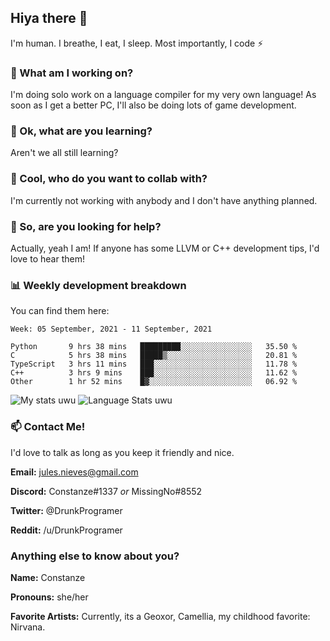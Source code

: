 ## Hiya there 👋

I'm human. I breathe, I eat, I sleep. Most importantly, I code ⚡️

### 🔭 What am I working on?

I'm doing solo work on a language compiler for my very own language! As soon as I get a better PC, I'll also be doing lots of game development.

### 🌱 Ok, what are you learning?

Aren't we all still learning?

### 👯 Cool, who do you want to collab with?

I'm currently not working with anybody and I don't have anything planned.

### 🤔 So, are you looking for help?

Actually, yeah I am! If anyone has some LLVM or C++ development tips, I'd love to hear them!

### 📊 Weekly development breakdown

You can find them here:

<!--START_SECTION:waka-->
```text
Week: 05 September, 2021 - 11 September, 2021

Python       9 hrs 38 mins   █████████░░░░░░░░░░░░░░░░   35.50 % 
C            5 hrs 38 mins   █████▒░░░░░░░░░░░░░░░░░░░   20.81 % 
TypeScript   3 hrs 11 mins   ███░░░░░░░░░░░░░░░░░░░░░░   11.78 % 
C++          3 hrs 9 mins    ███░░░░░░░░░░░░░░░░░░░░░░   11.62 % 
Other        1 hr 52 mins    █▓░░░░░░░░░░░░░░░░░░░░░░░   06.92 % 
```
<!--END_SECTION:waka-->
<!-- ![Constanze's wakatime stats](https://github-readme-stats.vercel.app/api/wakatime?username=constanze) -->

![My stats uwu](https://github-readme-stats.vercel.app/api?username=cstanze&show_icons=true&theme=onedark)
![Language Stats uwu](https://github-readme-stats.vercel.app/api/top-langs/?username=cstanze&layout=compact&theme=onedark)

### 📫 Contact Me!

I'd love to talk as long as you keep it friendly and nice.

**Email:** jules.nieves@gmail.com

**Discord:** Constanze#1337 *or* MissingNo#8552

**Twitter:** @DrunkProgramer

**Reddit:** /u/DrunkProgramer

### Anything else to know about you?

**Name:** Constanze

**Pronouns:** she/her

**Favorite Artists:** Currently, its a Geoxor, Camellia, my childhood favorite: Nirvana.
